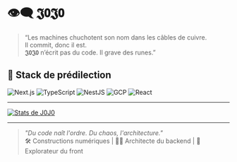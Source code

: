# 👁️‍🗨️ 𝕵𝟬𝕵𝟬

> “Les machines chuchotent son nom dans les câbles de cuivre.  
> Il commit, donc il est.  
> 𝕵𝟬𝕵𝟬 n’écrit pas du code. Il grave des runes.”

## 🧰 Stack de prédilection

![Next.js](https://img.shields.io/badge/-Next.js-000?&logo=next.js&logoColor=white)
![TypeScript](https://img.shields.io/badge/-TypeScript-3178c6?&logo=typescript&logoColor=white)
![NestJS](https://img.shields.io/badge/-NestJS-e0234e?&logo=nestjs&logoColor=white)
![GCP](https://img.shields.io/badge/-GCP-4285F4?&logo=google-cloud&logoColor=white)
![React](https://img.shields.io/badge/-React-61dafb?&logo=react&logoColor=000)

---

[![Stats de J0J0](https://github-readme-stats-jgourdins-projects.vercel.app/api?username=jgourdin&show_icons=true&theme=radical)](https://github.com/jgourdin)

---

> _"Du code naît l'ordre. Du chaos, l'architecture."_  
> 🛠️ Constructions numériques | 🧙‍♂️ Architecte du backend | 🧪 Explorateur du front

